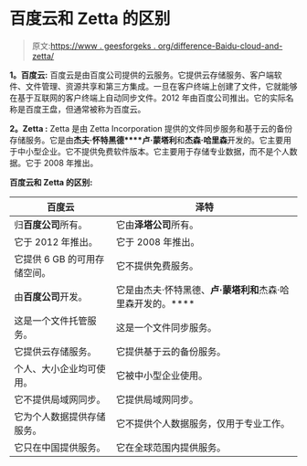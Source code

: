 # 百度云和 Zetta 的区别

> 原文:[https://www . geesforgeks . org/difference-Baidu-cloud-and-zetta/](https://www.geeksforgeeks.org/difference-between-baidu-cloud-and-zetta/)

**1。百度云:**
百度云是由百度公司提供的云服务。它提供云存储服务、客户端软件、文件管理、资源共享和第三方集成。一旦在客户终端上创建了文件，它就能够在基于互联网的客户终端上自动同步文件。2012 年由百度公司推出。它的实际名称是百度王盘，但通常被称为百度云。

**2。Zetta :**
Zetta 是由 Zetta Incorporation 提供的文件同步服务和基于云的备份存储服务。它是由**杰夫·怀特黑德****卢·蒙塔利**和**杰森·哈里森**开发的。它主要用于中小型企业。它不提供免费软件版本。它主要用于存储专业数据，而不是个人数据。它于 2008 年推出。

**百度云和 Zetta 的区别:**

<center>

| 百度云 | 泽特 |
| --- | --- |
| 归**百度公司**所有。 | 它由**泽塔公司**所有。 |
| 它于 2012 年推出。 | 它于 2008 年推出。 |
| 它提供 6 GB 的可用存储空间。 | 它不提供免费服务。 |
| 由**百度公司**开发。 | 它是由杰夫·怀特黑德、**卢·蒙塔利和**杰森·哈里森开发的。**** |
| 这是一个文件托管服务。 | 这是一个文件同步服务。 |
| 它提供云存储服务。 | 它提供基于云的备份服务。 |
| 个人、大小企业均可使用。 | 它被中小型企业使用。 |
| 它不提供局域网同步。 | 它提供局域网同步。 |
| 它为个人数据提供存储服务。 | 它不提供个人数据服务，仅用于专业工作。 |
| 它只在中国提供服务。 | 它在全球范围内提供服务。 |

</center>